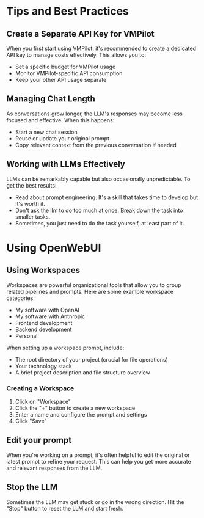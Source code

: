 # Tips and Best Practices

## Create a Separate API Key for VMPilot

When you first start using VMPilot, it's recommended to create a dedicated API key to manage costs effectively. This allows you to:
- Set a specific budget for VMPilot usage
- Monitor VMPilot-specific API consumption
- Keep your other API usage separate

## Managing Chat Length

As conversations grow longer, the LLM's responses may become less focused and effective. When this happens:
- Start a new chat session
- Reuse or update your original prompt
- Copy relevant context from the previous conversation if needed

## Working with LLMs Effectively

LLMs can be remarkably capable but also occasionally unpredictable. To get the best results:

- Read about prompt engineering. It's a skill that takes time to develop but it's worth it.
- Don't ask the llm to do too much at once. Break down the task into smaller tasks.
- Sometimes, you just need to do the task yourself, at least part of it. 

# Using OpenWebUI

## Using Workspaces

Workspaces are powerful organizational tools that allow you to group related pipelines and prompts. Here are some example workspace categories:
- My software with OpenAI
- My software with Anthropic
- Frontend development
- Backend development
- Personal

When setting up a workspace prompt, include:
- The root directory of your project (crucial for file operations)
- Your technology stack
- A brief project description and file structure overview

### Creating a Workspace
1. Click on "Workspace"
2. Click the "+" button to create a new workspace
3. Enter a name and configure the prompt and settings
4. Click "Save"

## Edit your prompt

When you're working on a prompt, it's often helpful to edit the original or latest prompt to refine your request. This can help you get more accurate and relevant responses from the LLM.

## Stop the LLM

Sometimes the LLM may get stuck or go in the wrong direction. Hit the "Stop" button to reset the LLM and start fresh.


